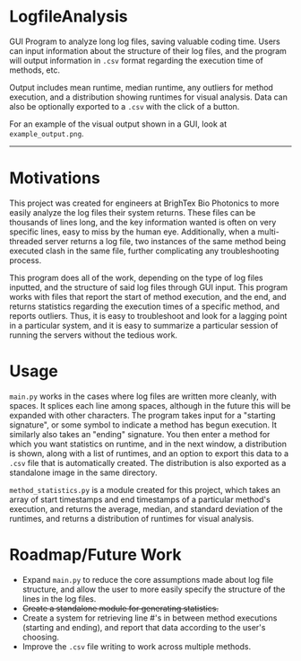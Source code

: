 # LogfileAnalysis
GUI Program to analyze long log files, saving valuable coding time. Users can input information about the structure of their log files, and the program will output information in `.csv` format regarding the execution time of methods, etc. 

Output includes mean runtime, median runtime, any outliers for method execution, and a distribution showing runtimes for visual analysis. Data can also be optionally exported to a `.csv` with the click of a button. 

For an example of the visual output shown in a GUI, look at `example_output.png`. 

---

# Motivations

This project was created for engineers at BrighTex Bio Photonics to more easily analyze the log files their system returns. These files can be thousands of lines long, and the key information wanted is often on very specific lines, easy to miss by the human eye. Additionally, when a multi-threaded server returns a log file, two instances of the same method being executed clash in the same file, further complicating any troubleshooting process. 

This program does all of the work, depending on the type of log files inputted, and the structure of said log files through GUI input. This program works with files that report the start of method execution, and the end, and returns statistics regarding the execution times of a specific method, and reports outliers. Thus, it is easy to troubleshoot and look for a lagging point in a particular system, and it is easy to summarize a particular session of running the servers without the tedious work. 

# Usage

`main.py` works in the cases where log files are written more cleanly, with spaces. It splices each line among spaces, although in the future this will be expanded with other characters. The program takes input for a "starting signature", or some symbol to indicate a method has begun execution. It similarly also takes an "ending" signature. You then enter a method for which you want statistics on runtime, and in the next window, a distribution is shown, along with a list of runtimes, and an option to export this data to a `.csv` file that is automatically created. The distribution is also exported as a standalone image in the same directory. 

`method_statistics.py` is a module created for this project, which takes an array of start timestamps and end timestamps of a particular method's execution, and returns the average, median, and standard deviation of the runtimes, and returns a distribution of runtimes for visual analysis. 

# Roadmap/Future Work

- Expand `main.py` to reduce the core assumptions made about log file structure, and allow the user to more easily specify the structure of the lines in the log files.
- ~~Create a standalone module for generating statistics.~~
- Create a system for retrieving line #'s in between method executions (starting and ending), and report that data according to the user's choosing.
- Improve the `.csv` file writing to work across multiple methods. 

